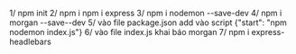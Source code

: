 1/ npm init
2/ npm i
npm i express
3/ npm i nodemon --save-dev
4/ npm i morgan --save--dev
5/ vào file package.json add vào script {"start": "npm nodemon index.js"}
6/ vào file index.js khai báo morgan
7/ npm i express-headlebars
